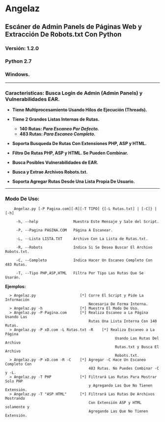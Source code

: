 # Angelaz
## Escáner de Admin Panels de Páginas Web y Extracción De Robots.txt Con Python
### Versión: 1.2.0
### Python 2.7
### Windows.

- - -

### Caracteristicas: Busca Login de Admin (Admin Panels) y Vulnerabilidades EAR.

   + **Tiene Multiprocesamiento Usando Hilos de Ejecución (Threads).**
   + **Tiene 2 Grandes Listas Internas de Rutas.**
   
        + **140 Rutas: *Para Escaneo Por Defecto.***
        + **483 Rutas: *Para Escaneo Completo.***
        
   + **Soporta Busqueda De Rutas Con Extensiones PHP, ASP y HTML.**
   + **Filtro De Rutas PHP, ASP y HTML. Se Pueden Combinar.**
   + **Busca Posibles Vulnerabilidades de EAR.**
   + **Busca y Extrae Archivos Robots.txt.**
   + **Soporta Agregar Rutas Desde Una Lista Propia De Usuario.**

- - -

### Modo De Uso: 
    
        Angelaz.py [-P Pagina.com][-R][-T TIPO] {[-L Rutas.txt] | [-C]} | [-h]
        
         -h, --help                Muestra Este Mensaje y Sale del Script.
         
         -P, --Pagina PAGINA.COM   Página A Escanear.
         
         -L, --Lista LISTA.TXT     Archivo Con La Lista de Rutas.txt.
         
         -R, --Robots              Indica Si Se Desea Buscar El Archivo Robots.txt.
  
         -C, --Completo            Indica Hacer Un Escaneo Completo Con 483 Rutas.
  
         -T, --Tipo PHP,ASP,HTML   Filtra Por Tipo Las Rutas Que Se Usarán.

**Ejemplos:**

      > Angelaz.py                    [*] Corre El Script y Pide La Información
                                          Necesaria De Forma Interna.
      > Angelaz.py -h                 [*] Muestra El Modo De Uso.
      > Angelaz.py -P Pagina.com      [*] Realiza Escaneo a La Página Usando Las
                                          Rutas Una Lista Interna Con 140 Rutas.
      > Angelaz.py -P xD.com -L Rutas.txt -R    [*] Realiza Escaneo a La Página
                                                      Usando Las Rutas Del Archivo
                                                      Rutas.txt y Busca El Archivo
                                                      Robots.txt.
      > Angelaz.py -P xD.com -R -C    [*] Agregar -C Hace Un Escaneo Completo Con
                                          483 Rutas. No Puedes Combinar -C y -L.
      > Angelaz.py -T PHP             [*] Filtrará Las Rutas Para Mostrar Solo PHP
                                          y Agregando Las Que No Tienen Extensión.
      > Angelaz.py -T "ASP HTML"      [*] Filtrará Las Rutas De Archivos Mostrando
                                          Con Extensión ASP y HTML solamente y
                                          Agregando Las Que No Tienen Extensión.

